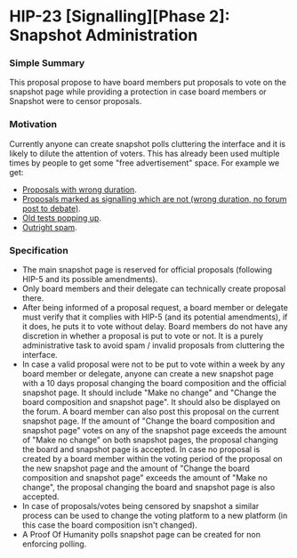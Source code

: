 # HIP-23 [Signalling][Phase 2]: Snapshot Administration
### Simple Summary

This proposal propose to have board members put proposals to vote on the snapshot page while providing a protection in case board members or Snapshot were to censor proposals.

### Motivation
Currently anyone can create snapshot polls cluttering the interface and it is likely to dilute the attention of voters. This has already been used multiple times by people to get some "free advertisement" space.
For example we get: 
- [Proposals with wrong duration](https://snapshot.org/#/poh.eth/proposal/QmWnfjekBUgWdMTGFMgmEYx9M4rHZLM96GPgqS5GDDmLN8).
- [Proposals marked as signalling which are not (wrong duration, no forum post to debate)](https://snapshot.org/#/poh.eth/proposal/QmVV6zGqmy3qBYjh9opcm8a1v6CdEq3cgD1BBR1Kt6yPsb).
- [Old tests popping up](https://snapshot.org/#/poh.eth/proposal/QmcofBqf2MMMjXzA8j8UZanxCPY7iNe42Pk5JNNiSobrhC).
- [Outright spam](https://snapshot.org/#/poh.eth/proposal/QmT5vZKty5mhoxwVxTtvUeucvUKomVqfdYb8FVST8mN43s).



### Specification

- The main snapshot page is reserved for official proposals (following HIP-5 and its possible amendments).
- Only board members and their delegate can technically create proposal there.
- After being informed of a proposal request, a board member or delegate must verify that it complies with HIP-5 (and its potential amendments), if it does, he puts it to vote without delay. Board members do not have any discretion in whether a proposal is put to vote or not. It is a purely administrative task to avoid spam / invalid proposals from cluttering the interface.
- In case a valid proposal were not to be put to vote within a week by any board member or delegate, anyone can create a new snapshot page with a 10 days proposal changing the board composition and the official snapshot page. It should include "Make no change" and "Change the board composition and snapshot page". It should also be displayed on the forum.
A board member can also post this proposal on the current snapshot page.
If the amount of "Change the board composition and snapshot page" votes on any of the snapshot page exceeds the amount of "Make no change" on both snapshot pages, the proposal changing the board and snapshot page is accepted.
In case no proposal is created by a board member within the voting period of the proposal on the new snapshot page and the amount of "Change the board composition and snapshot page" exceeds the amount of "Make no change", the proposal changing the board and snapshot page is also accepted.
- In case of proposals/votes being censored by snapshot a similar process can be used to change the voting platform to a new platform (in this case the board composition isn't changed).
- A Proof Of Humanity polls snapshot page can be created for non enforcing polling.
